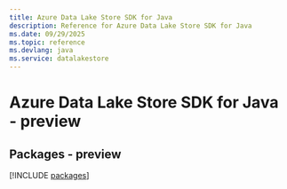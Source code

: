 ```yaml
---
title: Azure Data Lake Store SDK for Java
description: Reference for Azure Data Lake Store SDK for Java
ms.date: 09/29/2025
ms.topic: reference
ms.devlang: java
ms.service: datalakestore
---
```

# Azure Data Lake Store SDK for Java - preview
## Packages - preview
[!INCLUDE [packages](data-lake-store-index.md)]